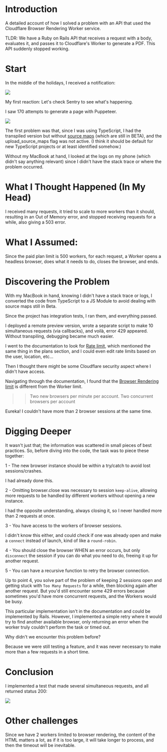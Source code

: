 # Introduction
A detailed account of how I solved a problem with an API that used the Cloudflare Browser Rendering Worker service.

TLDR: We have a Ruby on Rails API that receives a request with a body, evaluates it, and passes it to Cloudflare's Worker to generate a PDF. This API suddenly stopped working.

# Start
In the middle of the holidays, I received a notification:

<img src="https://github.com/user-attachments/assets/9e7219b4-3e9f-4627-a68b-1ecbf936590b" />

My first reaction: Let's check Sentry to see what's happening.

I saw 170 attempts to generate a page with Puppeteer.

<img src="https://github.com/user-attachments/assets/dd7d5cb1-3439-4e50-b6cc-60e62ef2bbe3" />

The first problem was that, since I was using TypeScript, I had the transpiled version but without [source maps](https://developers.cloudflare.com/workers/observability/source-maps/) (which are still in BETA), and the upload_source_maps flag was not active. (I think it should be default for new TypeScript projects or at least identified somehow.)

Without my MacBook at hand, I looked at the logs on my phone (which didn't say anything relevant) since I didn't have the stack trace or where the problem occurred.

# What I Thought Happened (In My Head)
I received many requests, it tried to scale to more workers than it should, resulting in an Out of Memory error, and stopped receiving requests for a while, also giving a 503 error.

# What I Assumed:
Since the paid plan limit is 500 workers, for each request, a Worker opens a headless browser, does what it needs to do, closes the browser, and ends.

# Discovering the Problem

With my MacBook in hand, knowing I didn't have a stack trace or logs, I converted the code from TypeScript to a JS Module to avoid dealing with source maps still in Beta.

Since the project has integration tests, I ran them, and everything passed.

I deployed a remote preview version, wrote a separate script to make 10 simultaneous requests (via callbacks), and voilà, error 429 appeared. Without transpiling, debugging became much easier.

I went to the documentation to look for [Rate limit](https://developers.cloudflare.com/workers/runtime-apis/bindings/rate-limit/), which mentioned the same thing in the plans section, and I could even edit rate limits based on the user, location, etc...

Then I thought there might be some Cloudflare security aspect where I didn't have access.

Navigating through the documentation, I found that the [Browser Rendering limit](https://developers.cloudflare.com/browser-rendering/platform/limits/) is different from the Worker limit.

>> Two new browsers per minute per account.
>> Two concurrent browsers per account

Eureka! I couldn't have more than 2 browser sessions at the same time.

# Digging Deeper

It wasn't just that; the information was scattered in small pieces of best practices. So, before diving into the code, the task was to piece these together:

1 - The new browser instance should be within a try/catch to avoid lost sessions/crashes.

I had already done this.

2 - Omitting browser.close was necessary to session `keep-alive`, allowing more requests to be handled by different workers without opening a new instance.

I had the opposite understanding, always closing it, so I never handled more than 2 requests at once.

3 - You have access to the workers of browser sessions.

I didn't know this either, and could check if one was already open and make a `connect` instead of launch, kind of like a `round-robin`.

4 - You should close the browser WHEN an error occurs, but only `disconnect` the session if you can do what you need to do, freeing it up for another request.

5 - You can have a recursive function to retry the browser connection.

Up to point 4, you solve part of the problem of keeping 2 sessions open and getting stuck with `Too Many Requests` for a while, then blocking again after another request. But you'd still encounter some 429 errors because sometimes you'd have more concurrent requests, and the Workers would be busy.

This particular implementation isn't in the documentation and could be implemented by Rails. However, I implemented a simple retry where it would try to find another available browser, only returning an error when the worker truly couldn't perform the task or timed out.

Why didn't we encounter this problem before?

Because we were still testing a feature, and it was never necessary to make more than a few requests in a short time.

# Conclusion

I implemented a test that made several simultaneous requests, and all returned status 200:

<img src="https://github.com/user-attachments/assets/905fe43b-0e41-48c4-a20f-5d8fc17e40f0" />

# Other challenges

Since we have 2 workers limited to browser rendering, the content of the HTML matters a lot, as if it is too large, it will take longer to process, and then the timeout will be inevitable.